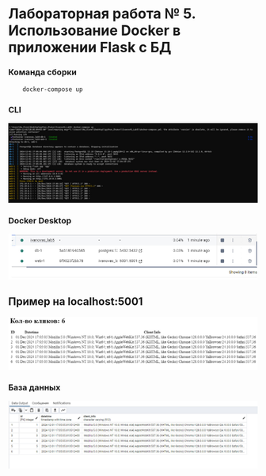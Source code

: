 # Лабораторная работа № 5. Использование Docker в приложении Flask с БД


### Команда сборки
```bash
    docker-compose up
```

### CLI
![Alt text](photo_2_2024-12-01_20-11-31-1.jpg)

### Docker Desktop

![Alt text](photo_3_2024-12-01_20-11-31-1.jpg)

## Пример на localhost:5001
![Alt text](photo_1_2024-12-01_20-11-31-1.jpg)

### База данных
![Alt text](photo_4_2024-12-01_20-11-31-1.jpg)